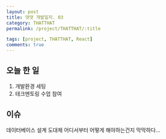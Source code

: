 ```yaml
---
layout: post
title: 댓댓 개발일지. 03
category: THATTHAT
permalink: /project/THATTHAT/:title

tags: [project, THATTHAT, React]
comments: true
---
```


## 오늘 한 일
1. 개발환경 세팅
2. 테크멘토링 수업 참여

## 이슈
데이터베이스 설계 도대체 어디서부터 어떻게 해야하는건지 막막하다...
